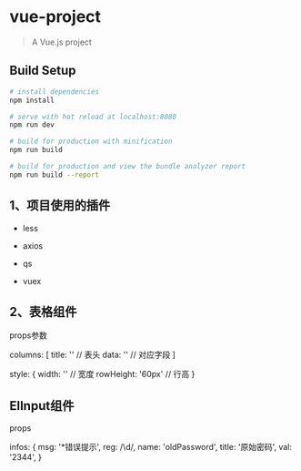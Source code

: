 # vue-project

> A Vue.js project

## Build Setup

``` bash
# install dependencies
npm install

# serve with hot reload at localhost:8080
npm run dev

# build for production with minification
npm run build

# build for production and view the bundle analyzer report
npm run build --report
```
## 1、项目使用的插件

- less

- axios

- qs

- vuex

## 2、表格组件

props参数

columns: [
    title: '' // 表头
    data: '' // 对应字段
]

style: {
    width: '' // 宽度
    rowHeight: '60px' // 行高
}

## ElInput组件

props 

infos: {
    msg: '*错误提示',
    reg: /\d/,
    name: 'oldPassword',
    title: '原始密码',
    val: '2344',
}